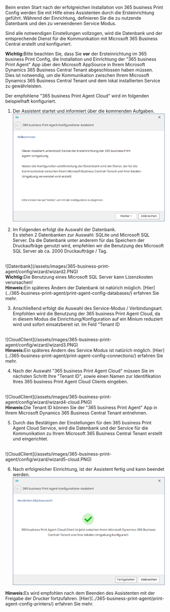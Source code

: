 Beim ersten Start nach der erfolgreichen Installation von 365 business Print Config werden Sie mit Hilfe eines Assistenten durch die Ersteinrichtung geführt.
Während der Einrichtung, definieren Sie die zu nutzende Datenbank und den zu verwendenen Service Modus.

Sind alle notwendigen Einstellungen vollzogen, wird die Datenbank und der entsprechende Dienst für die Kommunikation mit Microsoft 365 Business Central erstellt und konfiguriert.

<div class="alert alert-notice">
    <i class="fa-solid fa-notes"></i> <strong>Wichtig:</strong>Bitte beachten Sie, dass Sie <strong>vor</strong> der Ersteinrichtung im 365 business Print Config, die Installation und Einrichtung der "365 business Print Agent" App über den Microsoft AppSource in Ihrem Microsoft Dynamics 365 Business Central Tenant abgeschlossen haben müssen.<br/>
    Dies ist notwendig, um die Kommunikation zwischen Ihrem Microsoft Dynamics 365 Business Central Tenant und dem lokal installierten Service zu gewährleisten. 
</div>

Der empfohlene "365 business Print Agent Cloud" wird im folgenden beispielhaft konfiguriert.

1. Der Assistent startet und informiert über die kommenden Aufgaben.<br/>
![Intro](/assets/images/365-business-print-agent/config/wizard/wizard1.PNG) 

2. Im Folgenden erfolgt die Auswahl der Datenbank.<br/>Es stehen 2 Datenbanken zur Auswahl: SQLite und Microsoft SQL Server. Da die Datenbank unter anderem für das Speichern der Druckaufträge genutzt wird, empfehlen wir die Benutzung des Microsoft SQL Server ab ca. 2000 Druckaufträge / Tag. 
<br/>
![Datenbank](/assets/images/365-business-print-agent/config/wizard/wizard2.PNG) 

   <div class="alert alert-notice">
       <i class="fa-solid fa-notes"></i> <strong>Wichtig:</strong>Die Benutzung eines Microsoft SQL Server kann Lizenzkosten verursachen! 
   </div>
   
   <div class="alert alert-info">
       <i class="fa-solid fa-lightbulb"></i> <strong>Hinweis:</strong>Ein späteres Ändern der Datenbank ist natürich möglich. [Hier](../365-business-print-agent/print-agent-config-databases/) erfahren Sie mehr.
   </div>
   
3. Anschließend erfolgt die Auswahl des Service-Modus / Verbindungsart.<br/>Empfohlen wird die Benutzung der 365 business Print Agent Cloud, da in diesem Modus die Einrichtung/Konfiguration auf ein Minium reduziert wird und sofort einsatzbereit ist.
Im Feld "Tenant ID
<br/>
![CloudClient](/assets/images/365-business-print-agent/config/wizard/wizard3.PNG) 
   <div class="alert alert-info">
       <i class="fa-solid fa-lightbulb"></i> <strong>Hinweis:</strong>Ein späteres Ändern des Service Modus ist natürich möglich. [Hier](../365-business-print-agent/print-agent-config-connections/) erfahren Sie mehr.
   </div>

4. Nach der Auswahl "365 business Print Agent Cloud" müssen Sie im nächsten Schritt Ihre "Tenant ID", sowie einen Namen zur Identifikation Ihres 365 business Print Agent Cloud Clients eingeben.
<br/>
![CloudClient](/assets/images/365-business-print-agent/config/wizard/wizard4-cloud.PNG) 
   <div class="alert alert-info">
       <i class="fa-solid fa-lightbulb"></i> <strong>Hinweis:</strong>Die Tenant ID können Sie der "365 business Print Agent" App in Ihrem Microsoft Dynamics 365 Business Central Tenant entnehmen.
   </div>

5. Durch das Bestätigen der Einstellungen für den 365 business Print Agent Cloud Service, wird die Datenbank und der Service für die Kommunikation zu Ihrem Microsoft 365 Business Central Tenant erstellt und eingerichtet.
<br/>
![CloudClient](/assets/images/365-business-print-agent/config/wizard/wizard5-cloud.PNG) 

6. Nach erfolgreicher Einrichtung, ist der Assistent fertig und kann beendet werden.<br/>
![CloudClient](/assets/images/365-business-print-agent/config/wizard/wizard6-cloud.PNG) 

<div class="alert alert-info">
    <i class="fa-solid fa-lightbulb"></i> <strong>Hinweis:</strong>Es wird empfohlen nach dem Beenden des Assistenten mit der Freigabe der Drucker fortzufahren. [Hier](../365-business-print-agent/print-agent-config-printers/) erfahren Sie mehr.
</div>